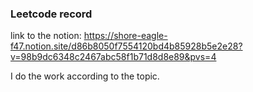 ﻿### Leetcode record
link to the notion:  https://shore-eagle-f47.notion.site/d86b8050f7554120bd4b85928b5e2e28?v=98b9dc6348c2467abc58f1b71d8d8e89&pvs=4

I do the work according to the topic.
